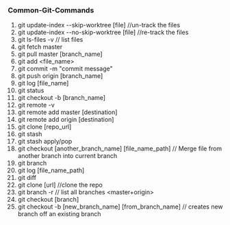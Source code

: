 ### Common-Git-Commands


1. git update-index --skip-worktree [file]    //un-track the files
2. git update-index --no-skip-worktree [file] //re-track the files
3. git ls-files -v   // list files 
4. git fetch master 
5. git pull master [branch_name]
6. git add <file_name>
7. git commit -m "commit message"
8. git push origin [branch_name]
9. git log [file_name]
10. git status
11. git checkout -b [branch_name]
12. git remote -v
13. git remote add master [destination]
14. git remote add origin [destination]
15. git clone [repo_url]
16. git stash
17. git stash apply/pop
18. git checkout [another_branch_name] [file_name_path]  // Merge file from another branch into current branch 
19. git branch
20. git log [file_name_path]
21. git diff 
22. git clone [url]  //clone the repo
23. git branch -r // list all branches <master+origin>
24. git checkout [branch]
25. git checkout -b [new_branch_name] [from_branch_name]  // creates new branch off an existing branch


